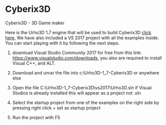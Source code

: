 # Cyberix3D
Cyberix3D - 3D Game maker

Here is the Urho3D 1.7 engine that will be used to build Cyberix3D [click here](https://drive.google.com/file/d/1iYF743XmjE3xtIZHiphB09kVyFbJtnyz/view?usp=sharing),
We have also included a VS 2017 project with all the examples inside.
You can start playing with it by following the next steps.
1. download Visual Studio Community 2017 for free from this link:
https://www.visualstudio.com/downloads, you also are required to install Visual C++, and ALT.

2. Download and unrar the file into c:\Urho3D-1_7-Cyberix3D or anywhere else
3. Open the file C:\Urho3D-1_7-Cyberix3D\vs2017\Urho3D.sln 
if Visual Studios is already installed this will appear as a project not .sln
4. Select the startup project from one of the examples on the right side by pressing right click + set as startup project
5. Run the project with F5
